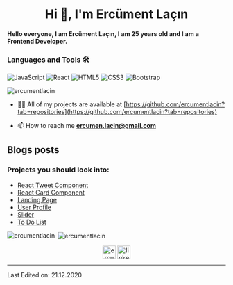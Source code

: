 <h1 align="center">Hi 👋, I'm Ercüment Laçın</h1>
<h4 align="left">Hello everyone, I am Ercüment Laçın, I am 25 years old and I am a Frontend Developer.</h4>


<h3>Languages and Tools 🛠 </h3>

![JavaScript](https://img.shields.io/badge/-JavaScript-%23F7DF1C?style=flat-square&logo=javascript&logoColor=000000&labelColor=%23F7DF1C&color=%23FFCE5A)
![React](https://img.shields.io/badge/-React-61DAFB?style=flat-square&logo=react&logoColor=ffffff)
![HTML5](https://img.shields.io/badge/-HTML5-%23E44D27?style=flat-square&logo=html5&logoColor=ffffff)
![CSS3](https://img.shields.io/badge/-CSS3-%231572B6?style=flat-square&logo=css3)
![Bootstrap](https://img.shields.io/badge/-Bootstrap-563D7C?style=flat-square&logo=Bootstrap)


<p align="left"> <img src="https://komarev.com/ghpvc/?username=ercumentlacin" alt="ercumentlacin" /> </p>

- 👨‍💻 All of my projects are available at [https://github.com/ercumentlacin?tab=repositories](https://github.com/ercumentlacin?tab=repositories)

- 📫 How to reach me **ercumen.lacin@gmail.com**

## Blogs posts
### Projects you should look into:
- [React Tweet Component](https://github.com/ercumentlacin/react-tweet-component)
- [React Card Component](https://github.com/ercumentlacin/react-card-components)
- [Landing Page](https://github.com/ercumentlacin/landing-page)
- [User Profile](https://github.com/ercumentlacin/user-profile)
- [Slider](https://github.com/ercumentlacin/slider-grid)
- [To Do List](https://github.com/ercumentlacin/toDoList)


<img align="left" src="https://github-readme-stats.vercel.app/api/top-langs/?username=ercumentlacin&layout=compact&hide=html" alt="ercumentlacin" /></p>

<p>&nbsp;<img align="center" src="https://github-readme-stats.vercel.app/api?username=ercumentlacin&show_icons=true" alt="ercumentlacin" /></p>

<p align="center">
<a href="https://twitter.com/ercument196" target="blank"><img align="center" src="https://cdn.jsdelivr.net/npm/simple-icons@3.0.1/icons/twitter.svg" alt="ercument196" height="30" width="30" /></a>
<a href="https://www.linkedin.com/in/erc%C3%BCment-la%C3%A7%C4%B1n-1314361b3/" target="blank"><img align="center" src="https://cdn.jsdelivr.net/npm/simple-icons@3.0.1/icons/linkedin.svg" alt="linkedin-profile" height="30" width="30" /></a>
</p>

----


Last Edited on: 21.12.2020
